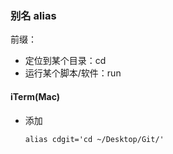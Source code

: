 ### 别名 alias

前缀：

* 定位到某个目录：cd
* 运行某个脚本/软件：run

#### iTerm(Mac)

+ 添加

  `alias cdgit='cd ~/Desktop/Git/'`



